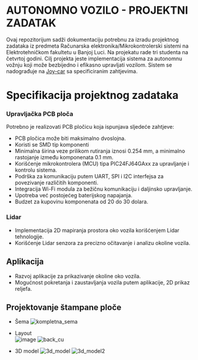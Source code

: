 # AUTONOMNO VOZILO - PROJEKTNI ZADATAK
Ovaj repozitorijum sadži dokumentaciju potrebnu za izradu projektnog zadataka iz predmeta Računarska elektronika/Mikrokontrolerski sistemi na Elektrotehničkom fakultetu u Banjoj Luci. Na projekatu rade tri studenta na četvrtoj godini. Cilj projekta jeste implementacija sistema za autonomnu vožnju koji može bezbijedno i efikasno upravljati vozilom. Sistem se nadograđuje na [Joy-car](https://joy-it.net/en/products/mb-joy-car) sa specificiranim zahtjevima.

# Specifikacija projektnog zadataka 
### Upravljačka PCB ploča
Potrebno je realizovati PCB pločicu koja ispunjava sljedeće zahtjeve: 
* PCB pločica može biti maksimalno dvoslojna.
* Koristi se SMD tip komponenti
* Minimalna širina veze prilikom rutiranja iznosi 0.254 mm, a minimalno rastojanje između komponenata 0.1 mm.
* Korišćenje mikrokontrolera (MCU) tipa PIC24FJ64GAxx za upravljanje i kontrolu sistema.
* Podrška za komunikaciju putem UART, SPI i I2C interfejsa za povezivanje različitih komponenti.
* Integracija Wi-Fi modula za bežičnu komunikaciju i daljinsko upravljanje.
* Upotreba već postojećeg baterijskog napajanja.
* Budzet za kupovinu komponenata od 20 do 30 dolara.

### Lidar
* Implementacija 2D mapiranja prostora oko vozila korišćenjem Lidar tehnologije.
* Korišćenje Lidar senzora za precizno očitavanje i analizu okoline vozila.

## Aplikacija
* Razvoj aplikacije za prikazivanje okoline oko vozila.
* Mogućnost pokretanja i zaustavljanja vozila putem aplikacije, 2D prikaz reljefa.  
## Projektovanje štampane ploče
* Šema 
![kompletna_sema](https://github.com/codeandrelax/2DSpaceMapping_B/assets/74966262/43537a65-98cc-4a8a-b9fb-845c5a769ed6)

* Layout  
  ![image](https://github.com/codeandrelax/2DSpaceMapping_B/assets/127748379/3bb24229-8b67-4b08-92db-80bd839c3b21)
  ![back_cu](https://github.com/codeandrelax/2DSpaceMapping_B/assets/74966262/6e51d18d-6f20-47ca-a177-1033e38a085d)

* 3D model
  ![3d_model](https://github.com/codeandrelax/2DSpaceMapping_B/assets/74966262/4429c304-3d05-4c8f-8538-2fbbc5953749)
 ![3d_model2](https://github.com/codeandrelax/2DSpaceMapping_B/assets/74966262/8a7f46ab-b6f3-4677-9ab6-3f6122012498)
